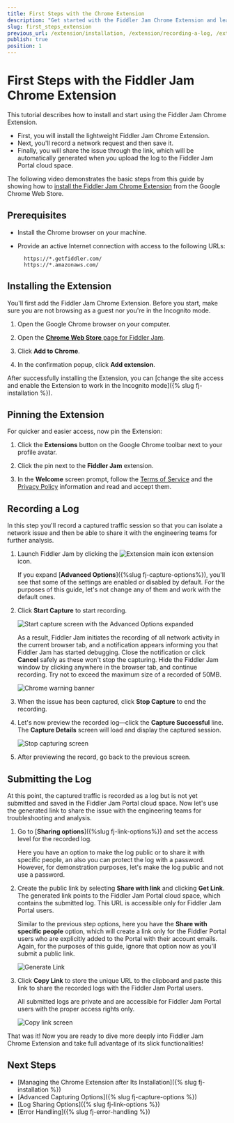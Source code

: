 ```yaml
---
title: First Steps with the Chrome Extension
description: "Get started with the Fiddler Jam Chrome Extension and learn how install, to record, and preview network logs, and save and share the recording with the engineering teams."
slug: first_steps_extension
previous_url: /extension/installation, /extension/recording-a-log, /extension/submitting-a-log
publish: true
position: 1
---
```


# First Steps with the Fiddler Jam Chrome Extension

This tutorial describes how to install and start using the Fiddler Jam Chrome Extension.

- First, you will install the lightweight Fiddler Jam Chrome Extension.
- Next, you'll record a network request and then save it.
- Finally, you will share the issue through the link, which will be automatically generated when you upload the log to the Fiddler Jam Portal cloud space.  

The following video demonstrates the basic steps from this guide by showing how to [install the Fiddler Jam Chrome Extension](https://chrome.google.com/webstore/detail/fiddler-jam/fnkjlegmkbicdodlheligomlfbdblpfj) from the Google Chrome Web Store.

## Prerequisites

* Install the Chrome browser on your machine.

* Provide an active Internet connection with access to the following URLs:

    ```curl
      https://*.getfiddler.com/
      https://*.amazonaws.com/
    ```

## Installing the Extension

You'll first add the Fiddler Jam Chrome Extension. Before you start, make sure you are not browsing as a guest nor you're in the Incognito mode.

1. Open the Google Chrome browser on your computer.

1. Open the [**Chrome Web Store** page for Fiddler Jam](https://chrome.google.com/webstore/detail/fiddler-jam/fnkjlegmkbicdodlheligomlfbdblpfj).

1. Click **Add to Chrome**.

1. In the confirmation popup, click **Add extension**.

After successfully installing the Extension, you can [change the site access and enable the Extension to work in the Incognito mode]({% slug fj-installation %}).

## Pinning the Extension

For quicker and easier access, now pin the Extension:

1. Click the **Extensions** button on the Google Chrome toolbar next to your profile avatar.

1. Click the pin next to the **Fiddler Jam** extension.

1. In the **Welcome** screen prompt, follow the [Terms of Service](https://www.telerik.com/purchase/license-agreement/fiddler-jam-beta) and the [Privacy Policy](https://www.progress.com/legal/privacy-policy) information and read and accept them.

## Recording a Log

In this step you'll record a captured traffic session so that you can isolate a network issue and then be able to share it with the engineering teams for further analysis.  

1. Launch Fiddler Jam by clicking the ![Extension main icon](../images/ext/ext-icons/small-logo.png) extension icon.

    If you expand [**Advanced Options**]({%slug fj-capture-options%}), you'll see that some of the settings are enabled or disabled by default. For the purposes of this guide, let's not change any of them and work with the default ones.

1. Click **Start Capture** to start recording.

    ![Start capture screen with the Advanced Options expanded](../images/ext/ext-images/extension-start-capturing-extended-002.png)

    As a result, Fiddler Jam initiates the recording of all network activity in the current browser tab, and a notification appears informing you that Fiddler Jam has started debugging. Close the notification or click **Cancel** safely as these won't stop the capturing. Hide the Fiddler Jam window by clicking anywhere in the browser tab, and continue recording. Try not to exceed the maximum size of a recorded of 50MB.

    ![Chrome warning banner](../images/ext/ext-images/extension-chrome-notification.png)

1. When the issue has been captured, click **Stop Capture** to end the recording.

1. Let's now preview the recorded log&mdash;click the **Capture Successful** line. The **Capture Details** screen will load and display the captured session.

   ![Stop capturing screen](../images/ext/ext-images/extension-link-options-show-sessions.png)

1. After previewing the record, go back to the previous screen.

## Submitting the Log

At this point, the captured traffic is recorded as a log but is not yet submitted and saved in the Fiddler Jam Portal cloud space. Now let's use the generated link to share the issue with the engineering teams for troubleshooting and analysis.

1. Go to [**Sharing options**]({%slug fj-link-options%}) and set the access level for the recorded log.

    Here you have an option to make the log public or to share it with specific people, an also you can protect the log with a password. However, for demonstration purposes, let's make the log public and not use a password.

1. Create the public link by selecting **Share with link** and clicking **Get Link**. The generated link points to the Fiddler Jam Portal cloud space, which contains the submitted log. This URL is accessible only for Fiddler Jam Portal users.

    Similar to the previous step options, here you have the **Share with specific people** option, which will create a link only for the Fiddler Portal users who are explicitly added to the Portal with their account emails. Again, for the purposes of this guide, ignore that option now as you'll submit a public link.  

    ![Generate Link](../images/ext/ext-images/extension-link-options-password.png)

1. Click **Copy Link** to store the unique URL to the clipboard and paste this link to share the recorded logs with the Fiddler Jam Portal users.

    All submitted logs are private and are accessible for Fiddler Jam Portal users with the proper access rights only.

   ![Copy link screen](../images/ext/ext-images/extension-link-options-copy-link.png)

That was it! Now you are ready to dive more deeply into Fiddler Jam Chrome Extension and take full advantage of its slick functionalities!

## Next Steps

* [Managing the Chrome Extension after Its Installation]({% slug fj-installation %})
* [Advanced Capturing Options]({% slug fj-capture-options %})
* [Log Sharing Options]({% slug fj-link-options %})
* [Error Handling]({% slug fj-error-handling %})

